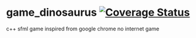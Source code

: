 # game_dinosaurus  [![Coverage Status](https://coveralls.io/repos/github/davidtazy/game_dinosaurus/badge.svg?branch=)](https://coveralls.io/github/davidtazy/game_dinosaurus?branch=)
c++ sfml  game inspired from google chrome no internet game
